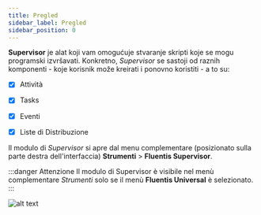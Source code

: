 ```yaml
---
title: Pregled 
sidebar_label: Pregled 
sidebar_position: 0
---
```


**Supervisor** je alat koji vam omogućuje stvaranje skripti koje se mogu programski izvršavati.  Konkretno, *Supervisor* se sastoji od raznih komponenti - koje korisnik može kreirati i ponovno koristiti - a to su:  

- [x] Attività

- [x] Tasks

- [x] Eventi

- [x] Liste di Distribuzione

Il modulo di *Supervisor* si apre dal menu complementare (posizionato sulla parte destra dell'interfaccia) **Strumenti** > **Fluentis Supervisor**.

:::danger Attenzione
Il modulo di Supervisor è visibile nel menù complementare *Strumenti* solo se il menù **Fluentis Universal** è selezionato.
:::

![alt text](/img/it-it/applications/supervisor/supervisor1.png)
